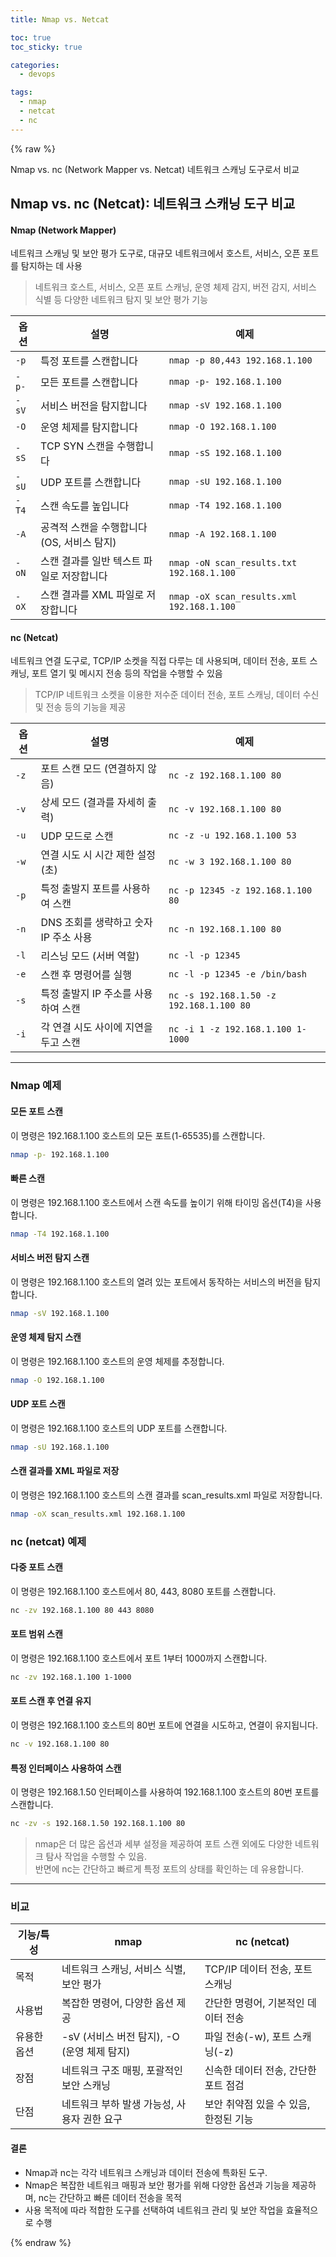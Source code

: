 ```yaml
---
title: Nmap vs. Netcat

toc: true
toc_sticky: true

categories:
  - devops

tags:
  - nmap
  - netcat
  - nc
---
```

 
{% raw %}

Nmap vs. nc (Network Mapper vs. Netcat) 네트워크 스캐닝 도구로서 비교

## Nmap vs. nc (Netcat): 네트워크 스캐닝 도구 비교

#### Nmap (Network Mapper)
네트워크 스캐닝 및 보안 평가 도구로, 대규모 네트워크에서 호스트, 서비스, 오픈 포트를 탐지하는 데 사용

> 네트워크 호스트, 서비스, 오픈 포트 스캐닝, 운영 체제 감지, 버전 감지, 서비스 식별 등 다양한 네트워크 탐지 및 보안 평가 기능

| 옵션   | 설명                                      | 예제                                      |
|--------|-------------------------------------------|-------------------------------------------|
| `-p`   | 특정 포트를 스캔합니다                   | `nmap -p 80,443 192.168.1.100`            |
| `-p-`  | 모든 포트를 스캔합니다                   | `nmap -p- 192.168.1.100`                  |
| `-sV`  | 서비스 버전을 탐지합니다                 | `nmap -sV 192.168.1.100`                  |
| `-O`   | 운영 체제를 탐지합니다                   | `nmap -O 192.168.1.100`                   |
| `-sS`  | TCP SYN 스캔을 수행합니다                | `nmap -sS 192.168.1.100`                  |
| `-sU`  | UDP 포트를 스캔합니다                    | `nmap -sU 192.168.1.100`                  |
| `-T4`  | 스캔 속도를 높입니다                     | `nmap -T4 192.168.1.100`                  |
| `-A`   | 공격적 스캔을 수행합니다 (OS, 서비스 탐지)| `nmap -A 192.168.1.100`                   |
| `-oN`  | 스캔 결과를 일반 텍스트 파일로 저장합니다 | `nmap -oN scan_results.txt 192.168.1.100` |
| `-oX`  | 스캔 결과를 XML 파일로 저장합니다        | `nmap -oX scan_results.xml 192.168.1.100` |


#### nc (Netcat)
네트워크 연결 도구로, TCP/IP 소켓을 직접 다루는 데 사용되며, 데이터 전송, 포트 스캐닝, 포트 열기 및 메시지 전송 등의 작업을 수행할 수 있음

> TCP/IP 네트워크 소켓을 이용한 저수준 데이터 전송, 포트 스캐닝, 데이터 수신 및 전송 등의 기능을 제공

| 옵션    | 설명                                        | 예제                                            |
|---------|---------------------------------------------|-------------------------------------------------|
| `-z`    | 포트 스캔 모드 (연결하지 않음)              | `nc -z 192.168.1.100 80`                        |
| `-v`    | 상세 모드 (결과를 자세히 출력)              | `nc -v 192.168.1.100 80`                        |
| `-u`    | UDP 모드로 스캔                             | `nc -z -u 192.168.1.100 53`                     |
| `-w`    | 연결 시도 시 시간 제한 설정 (초)            | `nc -w 3 192.168.1.100 80`                      |
| `-p`    | 특정 출발지 포트를 사용하여 스캔            | `nc -p 12345 -z 192.168.1.100 80`               |
| `-n`    | DNS 조회를 생략하고 숫자 IP 주소 사용       | `nc -n 192.168.1.100 80`                        |
| `-l`    | 리스닝 모드 (서버 역할)                    | `nc -l -p 12345`                                |
| `-e`    | 스캔 후 명령어를 실행                       | `nc -l -p 12345 -e /bin/bash`                   |
| `-s`    | 특정 출발지 IP 주소를 사용하여 스캔          | `nc -s 192.168.1.50 -z 192.168.1.100 80`        |
| `-i`    | 각 연결 시도 사이에 지연을 두고 스캔        | `nc -i 1 -z 192.168.1.100 1-1000`               |

---

### Nmap 예제

#### 모든 포트 스캔
이 명령은 192.168.1.100 호스트의 모든 포트(1-65535)를 스캔합니다.

```bash
nmap -p- 192.168.1.100
```


#### 빠른 스캔
이 명령은 192.168.1.100 호스트에서 스캔 속도를 높이기 위해 타이밍 옵션(T4)을 사용합니다.

```bash
nmap -T4 192.168.1.100
```


#### 서비스 버전 탐지 스캔
이 명령은 192.168.1.100 호스트의 열려 있는 포트에서 동작하는 서비스의 버전을 탐지합니다.

```bash
nmap -sV 192.168.1.100
```


#### 운영 체제 탐지 스캔
이 명령은 192.168.1.100 호스트의 운영 체제를 추정합니다.

```bash
nmap -O 192.168.1.100
```


#### UDP 포트 스캔
이 명령은 192.168.1.100 호스트의 UDP 포트를 스캔합니다.

```bash
nmap -sU 192.168.1.100
```


#### 스캔 결과를 XML 파일로 저장
이 명령은 192.168.1.100 호스트의 스캔 결과를 scan_results.xml 파일로 저장합니다.

```bash
nmap -oX scan_results.xml 192.168.1.100
```


### nc (netcat) 예제

#### 다중 포트 스캔
이 명령은 192.168.1.100 호스트에서 80, 443, 8080 포트를 스캔합니다.

```bash
nc -zv 192.168.1.100 80 443 8080
```


#### 포트 범위 스캔
이 명령은 192.168.1.100 호스트에서 포트 1부터 1000까지 스캔합니다.

```bash
nc -zv 192.168.1.100 1-1000
```

#### 포트 스캔 후 연결 유지
이 명령은 192.168.1.100 호스트의 80번 포트에 연결을 시도하고, 연결이 유지됩니다.

```bash
nc -v 192.168.1.100 80
```

#### 특정 인터페이스 사용하여 스캔
이 명령은 192.168.1.50 인터페이스를 사용하여 192.168.1.100 호스트의 80번 포트를 스캔합니다.

```bash
nc -zv -s 192.168.1.50 192.168.1.100 80
```

> nmap은 더 많은 옵션과 세부 설정을 제공하여 포트 스캔 외에도 다양한 네트워크 탐사 작업을 수행할 수 있음.  
> 반면에 nc는 간단하고 빠르게 특정 포트의 상태를 확인하는 데 유용합니다.

---

### 비교

| 기능/특성      | nmap                                       | nc (netcat)                               |
|----------------|--------------------------------------------|-------------------------------------------|
| 목적           | 네트워크 스캐닝, 서비스 식별, 보안 평가     | TCP/IP 데이터 전송, 포트 스캐닝           |
| 사용법         | 복잡한 명령어, 다양한 옵션 제공            | 간단한 명령어, 기본적인 데이터 전송       |
| 유용한 옵션    | -sV (서비스 버전 탐지), -O (운영 체제 탐지) | 파일 전송(-w), 포트 스캐닝(-z)            |
| 장점           | 네트워크 구조 매핑, 포괄적인 보안 스캐닝    | 신속한 데이터 전송, 간단한 포트 점검      |
| 단점           | 네트워크 부하 발생 가능성, 사용자 권한 요구 | 보안 취약점 있을 수 있음, 한정된 기능     |

#### 결론
- Nmap과 nc는 각각 네트워크 스캐닝과 데이터 전송에 특화된 도구.  
- Nmap은 복잡한 네트워크 매핑과 보안 평가를 위해 다양한 옵션과 기능을 제공하며, nc는 간단하고 빠른 데이터 전송을 목적  
- 사용 목적에 따라 적합한 도구를 선택하여 네트워크 관리 및 보안 작업을 효율적으로 수행


{% endraw %}

